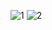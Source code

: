 ![1](https://github.com/colegio-seminario-diocesano-de-duitama/Proyecto-Guiado-LEDpong-1103-3/blob/master/Im%C3%A1genes/protoboard_bb2.jpg)
![2](https://github.com/colegio-seminario-diocesano-de-duitama/Proyecto-Guiado-LEDpong-1103-3/blob/master/Im%C3%A1genes/protoboard_esquem%C3%A1tico2.jpg)

